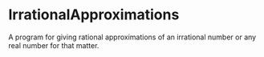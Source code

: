 # IrrationalApproximations
A program for giving rational approximations of an irrational number or any real number for that matter.
